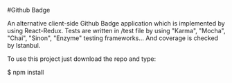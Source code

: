 #Github Badge

An alternative client-side Github Badge application which is implemented by using React-Redux. Tests are written in /test file by using "Karma", "Mocha", "Chai", "Sinon", "Enzyme" testing frameworks... And coverage is checked by Istanbul.

To use this project just download the repo and type:

$ npm install
